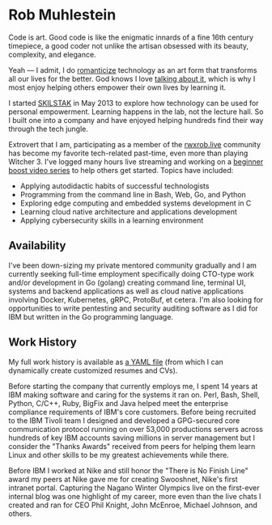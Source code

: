 # Rob Muhlestein

Code is art. Good code is like the enigmatic innards of a fine 16th
century timepiece, a good coder not unlike the artisan obsessed with its
beauty, complexity, and elegance.

Yeah — I admit, I do [romanticize](type.png) technology as an art form
that transforms all our lives for the better. God knows I love [talking
about it](https://www.16personalities.com/enfp-personality), which is
why I most enjoy helping others empower their own lives by learning it.

I started [SKILSTAK](https://skilstak.io) in May 2013 to explore how
technology can be used for personal empowerment. Learning happens in the
lab, not the lecture hall. So I built one into a company and have
enjoyed helping hundreds find their way through the tech jungle.

Extrovert that I am, participating as a member of the
[rwxrob.live](https://rwxrob.live) community has become my favorite
tech-related past-time, even more than playing Witcher 3. I've logged
many hours live streaming and working on a [beginner boost video
series](https://youtube.com/rwxrob) to help others get started. Topics
have included:

* Applying autodidactic habits of successful technologists
* Programming from the command line in Bash, Web, Go, and Python
* Exploring edge computing and embedded systems development in C
* Learning cloud native architecture and applications development
* Applying cybersecurity skills in a learning environment

## Availability

I've been down-sizing my private mentored community gradually and I am
currently seeking full-time employment specifically doing CTO-type work
and/or development in Go (golang) creating command line, terminal UI,
systems and backend applications as well as cloud native applications
involving Docker, Kubernetes, gRPC, ProtoBuf, et cetera. I'm also
looking for opportunities to write pentesting and security auditing
software as I did for IBM but written in the Go programming language.

## Work History

My full work history is available as [a YAML file](rob-muhlestein.yml)
(from which I can dynamically create customized resumes and CVs).

Before starting the company that currently employs me, I spent 14 years
at IBM making software and caring for the systems it ran on. Perl, Bash,
Shell, Python, C/C++, Ruby, BigFix and Java helped meet the enterprise
compliance requirements of IBM's core customers. Before being recruited
to the IBM Tivoli team I designed and developed a GPG-secured core
communication protocol running on over 53,000 productions servers across
hundreds of key IBM accounts saving millions in server management but I
consider the "Thanks Awards" received from peers for helping them learn
Linux and other skills to be my greatest achievements while there.

Before IBM I worked at Nike and still honor the "There is No Finish
Line" award my peers at Nike gave me for creating Swooshnet, Nike's
first intranet portal. Capturing the Nagano Winter Olympics live on the
first-ever internal blog was one highlight of my career, more even than
the live chats I created and ran for CEO Phil Knight, John McEnroe,
Michael Johnson, and others.

